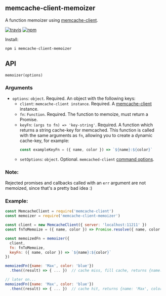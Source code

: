 ## memcache-client-memoizer

A function memoizer using [memcache-client](https://www.npmjs.com/package/memcache-client).

[![travis][travis-image]][travis-url]
[![npm][npm-image]][npm-url]

[travis-image]: https://travis-ci.org/maxnachlinger/memcache-client-memoizer.svg?branch=master
[travis-url]: https://travis-ci.org/maxnachlinger/memcache-client-memoizer
[npm-image]: https://img.shields.io/npm/v/memcache-client-memoizer.svg?style=flat
[npm-url]: https://npmjs.org/package/memcache-client-memoizer

Install:
```shell
npm i memcache-client-memoizer
```

## API
`memoizer(options)`

### Arguments
* `options`: `object`. Required. An object with the following keys:
  * `client`: `memcache-client instance`. Required. A [memcache-client](https://www.npmjs.com/package/memcache-client) instance.
  * `fn`: `Function`. Required. The function to memoize, must return a Promise.
  * `keyFn`: `(args to fn) => 'key-string'`. Required. A function which returns a string cache-key for memcached. This function is called with the same arguments as `fn`, allowing you to create a dynamic cache-key, for example: 
    ```javascript
    const exampleKeyFn = ({ name, color }) => `${name}:${color}`
    ```
  * `setOptions`: `object`. Optional. `memcached-client` [command options](https://www.npmjs.com/package/memcache-client#command-options).

### Note:
Rejected promises and callbacks called with an `err` argument are not memoized, since that's a pretty bad idea :)

### Example:
```javascript
const MemcacheClient = require('memcache-client')
const memoizer = require('memcache-client-memoizer')

const client = new MemcacheClient({ server: 'localhost:11211' })
const fnToMemoize = ({ name, color }) => Promise.resolve({ name, color })

const memoizedFn = memoizer({
  client,
  fn: fnToMemoize,
  keyFn: ({ name, color }) => `${name}:${color}`
})

memoizedFn({name: 'Max', color: 'blue'})
  .then((result) => { ... })  // cache miss, fill cache, returns {name: 'Max', color: 'blue'}

// later on...
memoizedFn({name: 'Max', color: 'blue'})
  .then((result) => { ... })  // cache hit, returns {name: 'Max', color: 'blue'}
```
